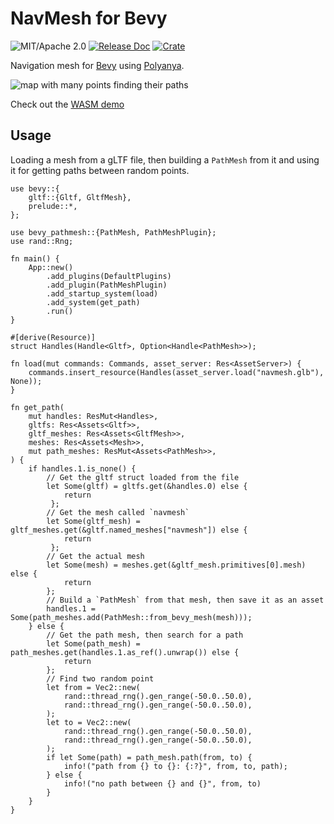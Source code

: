 # NavMesh for Bevy

![MIT/Apache 2.0](https://img.shields.io/badge/license-MIT%2FApache-blue.svg)
[![Release Doc](https://docs.rs/bevy_pathmesh/badge.svg)](https://docs.rs/bevy_pathmesh)
[![Crate](https://img.shields.io/crates/v/bevy_pathmesh.svg)](https://crates.io/crates/bevy_pathmesh)

Navigation mesh for [Bevy](http://github.com/bevyengine/bevy) using [Polyanya](https://github.com/vleue/polyanya).

![map with many points finding their paths](https://raw.githubusercontent.com/vleue/bevy_pathmesh/main/screenshots/many.png)

Check out the [WASM demo](https://vleue.github.io/bevy_pathmesh/)

## Usage

Loading a mesh from a gLTF file, then building a `PathMesh` from it and using it for getting paths between random points.

```rust,no_run
use bevy::{
    gltf::{Gltf, GltfMesh},
    prelude::*,
};

use bevy_pathmesh::{PathMesh, PathMeshPlugin};
use rand::Rng;

fn main() {
    App::new()
        .add_plugins(DefaultPlugins)
        .add_plugin(PathMeshPlugin)
        .add_startup_system(load)
        .add_system(get_path)
        .run()
}

#[derive(Resource)]
struct Handles(Handle<Gltf>, Option<Handle<PathMesh>>);

fn load(mut commands: Commands, asset_server: Res<AssetServer>) {
    commands.insert_resource(Handles(asset_server.load("navmesh.glb"), None));
}

fn get_path(
    mut handles: ResMut<Handles>,
    gltfs: Res<Assets<Gltf>>,
    gltf_meshes: Res<Assets<GltfMesh>>,
    meshes: Res<Assets<Mesh>>,
    mut path_meshes: ResMut<Assets<PathMesh>>,
) {
    if handles.1.is_none() {
        // Get the gltf struct loaded from the file
        let Some(gltf) = gltfs.get(&handles.0) else {
            return
         };
        // Get the mesh called `navmesh`
        let Some(gltf_mesh) = gltf_meshes.get(&gltf.named_meshes["navmesh"]) else {
            return
         };
        // Get the actual mesh
        let Some(mesh) = meshes.get(&gltf_mesh.primitives[0].mesh) else {
            return
        };
        // Build a `PathMesh` from that mesh, then save it as an asset
        handles.1 = Some(path_meshes.add(PathMesh::from_bevy_mesh(mesh)));
    } else {
        // Get the path mesh, then search for a path
        let Some(path_mesh) = path_meshes.get(handles.1.as_ref().unwrap()) else {
            return
        };
        // Find two random point
        let from = Vec2::new(
            rand::thread_rng().gen_range(-50.0..50.0),
            rand::thread_rng().gen_range(-50.0..50.0),
        );
        let to = Vec2::new(
            rand::thread_rng().gen_range(-50.0..50.0),
            rand::thread_rng().gen_range(-50.0..50.0),
        );
        if let Some(path) = path_mesh.path(from, to) {
            info!("path from {} to {}: {:?}", from, to, path);
        } else {
            info!("no path between {} and {}", from, to)
        }
    }
}
```
